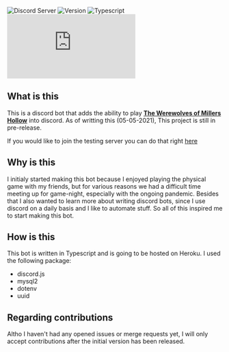 ![Discord Server](https://img.shields.io/discord/772538571386519562?label=Discord&logo=Discord&logoColor=white&style=for-the-badge)
![Version](https://img.shields.io/badge/Release-pre--release-red?style=for-the-badge)
![Typescript](https://img.shields.io/badge/Language-Typescript-blue?style=for-the-badge)
![Discord.js](https://img.shields.io/github/package-json/dependency-version/BlackBearFTW/WereWolfBot/discord.js?style=for-the-badge)

## What is this
This is a discord bot that adds the ability to play **[The Werewolves of Millers Hollow](https://en.wikipedia.org/wiki/The_Werewolves_of_Millers_Hollow)** into discord.
As of writting this (05-05-2021), This project is still in pre-release.

If you would like to join the testing server you can do that right [here](https://discord.gg/hujUCWZ7Vn)

## Why is this
I initialy started making this bot because I enjoyed playing the physical game with my friends, but for various reasons we had a difficult time meeting up for game-night, especially with the ongoing pandemic. Besides that I also wanted to learn more about writing discord bots, since I use discord on a daily basis and I like to automate stuff.
So all of this inspired me to start making this bot.

## How is this
This bot is written in Typescript and is going to be hosted on Heroku. I used the following package:

- discord.js
- mysql2
- dotenv
- uuid

## Regarding contributions
Altho I haven't had any opened issues or merge requests yet, I will only accept contributions after the initial version has been released.

